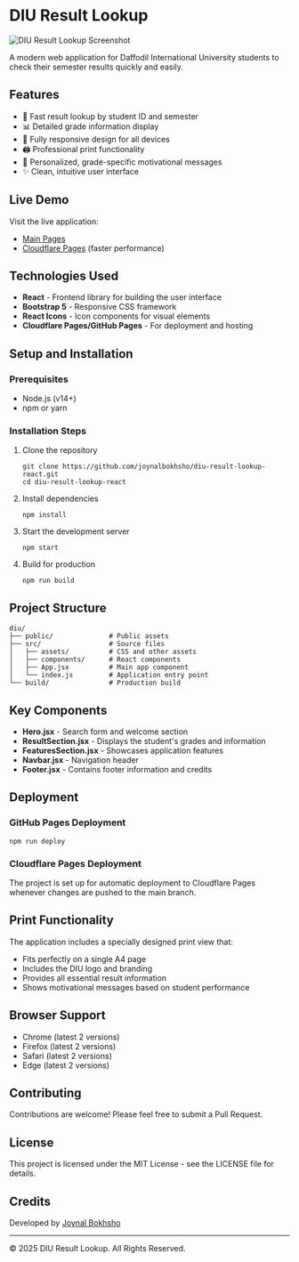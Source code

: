 # DIU Result Lookup

![DIU Result Lookup Screenshot](https://daffodilvarsity.edu.bd/template/images/diulogoside.png)

A modern web application for Daffodil International University students to check their semester results quickly and easily.

## Features

- 🚀 Fast result lookup by student ID and semester
- 📊 Detailed grade information display
- 📱 Fully responsive design for all devices
- 🖨️ Professional print functionality
- 💬 Personalized, grade-specific motivational messages
- ✨ Clean, intuitive user interface

## Live Demo

Visit the live application:
- [Main Pages](https://diu.joynalbokhsho.me)
- [Cloudflare Pages](https://diuresult.pages.dev/) (faster performance)

## Technologies Used

- **React** - Frontend library for building the user interface
- **Bootstrap 5** - Responsive CSS framework
- **React Icons** - Icon components for visual elements
- **Cloudflare Pages/GitHub Pages** - For deployment and hosting

## Setup and Installation

### Prerequisites

- Node.js (v14+)
- npm or yarn

### Installation Steps

1. Clone the repository
   ```
   git clone https://github.com/joynalbokhsho/diu-result-lookup-react.git
   cd diu-result-lookup-react
   ```

2. Install dependencies
   ```
   npm install
   ```

3. Start the development server
   ```
   npm start
   ```

4. Build for production
   ```
   npm run build
   ```

## Project Structure

```
diu/
├── public/              # Public assets
├── src/                 # Source files
│   ├── assets/          # CSS and other assets
│   ├── components/      # React components
│   ├── App.jsx          # Main app component
│   └── index.js         # Application entry point
└── build/               # Production build
```

## Key Components

- **Hero.jsx** - Search form and welcome section
- **ResultSection.jsx** - Displays the student's grades and information
- **FeaturesSection.jsx** - Showcases application features
- **Navbar.jsx** - Navigation header
- **Footer.jsx** - Contains footer information and credits

## Deployment

### GitHub Pages Deployment

```
npm run deploy
```

### Cloudflare Pages Deployment

The project is set up for automatic deployment to Cloudflare Pages whenever changes are pushed to the main branch.

## Print Functionality

The application includes a specially designed print view that:
- Fits perfectly on a single A4 page
- Includes the DIU logo and branding
- Provides all essential result information
- Shows motivational messages based on student performance

## Browser Support

- Chrome (latest 2 versions)
- Firefox (latest 2 versions)
- Safari (latest 2 versions)
- Edge (latest 2 versions)

## Contributing

Contributions are welcome! Please feel free to submit a Pull Request.

## License

This project is licensed under the MIT License - see the LICENSE file for details.

## Credits

Developed by [Joynal Bokhsho](https://joynalbokhsho.me)

---

© 2025 DIU Result Lookup. All Rights Reserved.